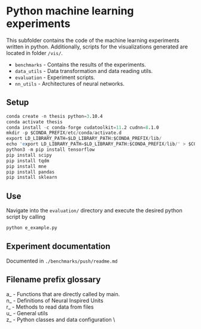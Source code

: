 # Python machine learning experiments
This subfolder contains the code of the machine learning experiments written in python. Additionally, scripts for the visualizations generated are located in folder `/vis/`.

- `benchmarks` - Contains the results of the experiments.
- `data_utils` - Data transformation and data reading utils.
- `evaluation` - Experiment scripts.
- `nn_utils` - Architectures of neural networks.

## Setup
```s
conda create -n thesis python=3.10.4
conda activate thesis
conda install -c conda-forge cudatoolkit=11.2 cudnn=8.1.0
mkdir -p $CONDA_PREFIX/etc/conda/activate.d
export LD_LIBRARY_PATH=$LD_LIBRARY_PATH:$CONDA_PREFIX/lib/
echo 'export LD_LIBRARY_PATH=$LD_LIBRARY_PATH:$CONDA_PREFIX/lib/' > $CONDA_PREFIX/etc/conda/activate.d/env_vars.sh
python3 -m pip install tensorflow
pip install scipy
pip install tqdm
pip install mne
pip install pandas
pip install sklearn
```

## Use
Navigate into the `evaluation/` directory and execute the desired python script by calling 
```s
python e_example.py
```

## Experiment documentation
Documented in `./benchmarks/push/readme.md`

## Filename prefix glossary
a_ - Functions that are directly called by main. \
n_ - Definitions of Neural Inspired Units \
r_ - Methods to read data from files \
u_ - General utils \
z_ - Python classes and data configuration \





